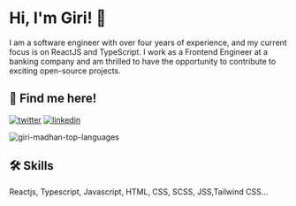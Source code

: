 
# Hi, I'm Giri! 👋

I am a software engineer with over four years of experience, and my current focus is on ReactJS and TypeScript. I work as a Frontend Engineer at a banking company and am thrilled to have the opportunity to contribute to exciting open-source projects.

## 🔗 Find me here!
[![twitter](https://img.shields.io/badge/twitter-1DA1F2?style=for-the-badge&logo=twitter&logoColor=white)](https://twitter.com/malleablelife)
[![linkedin](https://img.shields.io/badge/linkedin-0A66C2?style=for-the-badge&logo=linkedin&logoColor=white)](https://in.linkedin.com/in/gmpgiri)

<div><img align="center" src="https://github-readme-stats.vercel.app/api/top-langs?username=giri-madhan&show_icons=true&locale=en" alt="giri-madhan-top-languages" /></div>


## 🛠 Skills
Reactjs, Typescript, Javascript, HTML, CSS, SCSS, JSS,Tailwind CSS...

